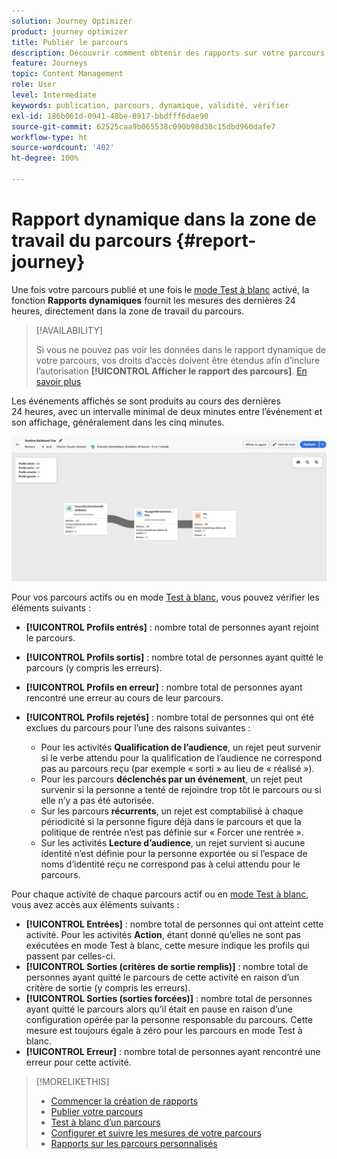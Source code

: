 ```yaml
---
solution: Journey Optimizer
product: journey optimizer
title: Publier le parcours
description: Découvrir comment obtenir des rapports sur votre parcours
feature: Journeys
topic: Content Management
role: User
level: Intermediate
keywords: publication, parcours, dynamique, validité, vérifier
exl-id: 186b061d-0941-48be-8917-bbdfff6dae90
source-git-commit: 62525caa9b065538c090b98d38c15dbd960dafe7
workflow-type: ht
source-wordcount: '402'
ht-degree: 100%

---
```


# Rapport dynamique dans la zone de travail du parcours {#report-journey}

Une fois votre parcours publié et une fois le [mode Test à blanc](journey-dry-run.md) activé, la fonction **Rapports dynamiques** fournit les mesures des dernières 24 heures, directement dans la zone de travail du parcours.


>[!AVAILABILITY]
>
>Si vous ne pouvez pas voir les données dans le rapport dynamique de votre parcours, vos droits d’accès doivent être étendus afin d’inclure l’autorisation **[!UICONTROL Afficher le rapport des parcours]**. [En savoir plus](../administration/permissions.md)


Les événements affichés se sont produits au cours des dernières 24 heures, avec un intervalle minimal de deux minutes entre l’événement et son affichage, généralement dans les cinq minutes.

![](assets/journey_live_report.png)

Pour vos parcours actifs ou en mode [Test à blanc](journey-dry-run.md), vous pouvez vérifier les éléments suivants :

* **[!UICONTROL Profils entrés]** : nombre total de personnes ayant rejoint le parcours.
* **[!UICONTROL Profils sortis]** : nombre total de personnes ayant quitté le parcours (y compris les erreurs).
* **[!UICONTROL Profils en erreur]** : nombre total de personnes ayant rencontré une erreur au cours de leur parcours.
* **[!UICONTROL Profils rejetés]** : nombre total de personnes qui ont été exclues du parcours pour l’une des raisons suivantes :

   * Pour les activités **Qualification de l’audience**, un rejet peut survenir si le verbe attendu pour la qualification de l’audience ne correspond pas au parcours reçu (par exemple « sorti » au lieu de « réalisé »).
   * Pour les parcours **déclenchés par un événement**, un rejet peut survenir si la personne a tenté de rejoindre trop tôt le parcours ou si elle n’y a pas été autorisée.
   * Sur les parcours **récurrents**, un rejet est comptabilisé à chaque périodicité si la personne figure déjà dans le parcours et que la politique de rentrée n’est pas définie sur « Forcer une rentrée ».
   * Sur les activités **Lecture d’audience**, un rejet survient si aucune identité n’est définie pour la personne exportée ou si l’espace de noms d’identité reçu ne correspond pas à celui attendu pour le parcours.

Pour chaque activité de chaque parcours actif ou en [mode Test à blanc](journey-dry-run.md), vous avez accès aux éléments suivants :

* **[!UICONTROL Entrées]** : nombre total de personnes qui ont atteint cette activité. Pour les activités **Action**, étant donné qu’elles ne sont pas exécutées en mode Test à blanc, cette mesure indique les profils qui passent par celles-ci.
* **[!UICONTROL Sorties (critères de sortie remplis)]** : nombre total de personnes ayant quitté le parcours de cette activité en raison d’un critère de sortie (y compris les erreurs).
* **[!UICONTROL Sorties (sorties forcées)]** : nombre total de personnes ayant quitté le parcours alors qu’il était en pause en raison d’une configuration opérée par la personne responsable du parcours. Cette mesure est toujours égale à zéro pour les parcours en mode Test à blanc.
* **[!UICONTROL Erreur]** : nombre total de personnes ayant rencontré une erreur pour cette activité.


>[!MORELIKETHIS]
>
>* [Commencer la création de rapports](../reports/gs-reports.md)
>* [Publier votre parcours](publishing-the-journey.md)
>* [Test à blanc d’un parcours](journey-dry-run.md)
>* [Configurer et suivre les mesures de votre parcours](success-metrics.md)
>* [Rapports sur les parcours personnalisés](../reports/sharing-overview.md)